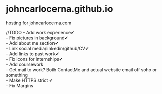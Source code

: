 
# johncarlocerna.github.io
hosting for johncarlocerna.com

<html>
<body>
//TODO
    - Add work experience✔<br>
    - Fix pictures in background✔<br>
    - Add about me section✔<br>
    - Link social media/linkedin/github/CV✔<br>
    - Add links to past work✔<br>
    - Fix icons for internships✔<br>
    - Add coursework<br>
    - Get mail to work? Both ContactMe and actual website email off soho or something<br>
    - Make HTTPS strict ✔<br>
    - Fix Margins
</body>
</html>

